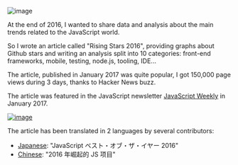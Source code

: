 ![image](https://cloud.githubusercontent.com/assets/5546996/21958450/fceccf32-daf1-11e6-8913-a0fce9c4e7bf.png)

At the end of 2016, I wanted to share data and analysis about the main trends related to the JavaScript world.

So I wrote an article called "Rising Stars 2016", providing graphs about Github stars and writing an analysis split into 10 categories: front-end frameworks, mobile, testing, node.js, tooling, IDE...

The article, published in January 2017 was quite popular, I got 150,000 page views during 3 days, thanks to Hacker News buzz.

The article was featured in the JavaScript newsletter [JavaScript Weekly](http://javascriptweekly.com/issues/318) in January 2017.

[![image](https://cloud.githubusercontent.com/assets/5546996/22129924/4f5876ce-deec-11e6-810a-a0b012fe465c.png)](http://javascriptweekly.com/issues/318)

The article has been translated in 2 languages by several contributors:

* [Japanese](https://risingstars2016.js.org/ja/): "JavaScript ベスト・オブ・ザ・イヤー 2016"
* [Chinese](https://risingstars2016.js.org/zh/): "2016 年崛起的 JS 项目"
